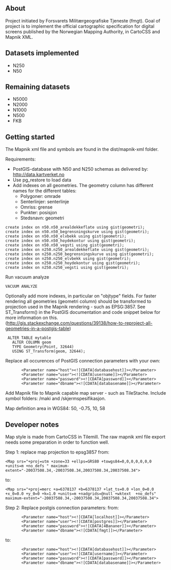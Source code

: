 About
-----
Project initiated by Forsvarets Militærgeografiske Tjeneste (fmgt). Goal of project is to implement the official cartographic specification for digital screens published by the Norwegian Mapping Authority, in CartoCSS and Mapnik XML. 

Datasets implemented
--------------------
* N250
* N50

Remaining datasets
------------------
* N5000
* N2000
* N1000
* N500
* FKB


Getting started
---------------
The Mapnik xml file and symbols are found in the dist/mapnik-xml folder. 

Requirements:
* PostGIS-database with N50 and N250 schemas as delivered by: http://data.kartverket.no
 * Use pg_restore to load data
* Add indexes on all geometries. The geometry column has different names for the different tables:
  * Polygoner: omrade
  * Senterlinjer: senterlinje
  * Omriss: grense
  * Punkter: posisjon
  * Stedsnavn: geometri
```
create index on n50.n50_arealdekkeflate using gist(geometri);
create index on n50.n50_begrensningskurve using gist(geometri);
create index on n50.n50_elvbekk using gist(geometri);
create index on n50.n50_hoydekontur using gist(geometri);
create index on n50.n50_vegsti using gist(geometri);
create index on n250.n250_arealdekkeflate using gist(geometri);
create index on n250.n250_begrensningskurve using gist(geometri);
create index on n250.n250_elvbekk using gist(geometri);
create index on n250.n250_hoydekontur using gist(geometri);
create index on n250.n250_vegsti using gist(geometri);
```
Run vacuum analyze
```
VACUUM ANALYZE
```

Optionally add more indexes, in particular on "objtype" fields. For faster rendering all geometries (geometri column) should be transformed to projection used in the Mapnik rendering - such as EPSG:3857. See ST_Transform() in the PostGIS documentation and code snippet below for more information on this. (http://gis.stackexchange.com/questions/39138/how-to-reproject-all-geometries-in-a-postgis-table) 
```
 ALTER TABLE mytable 
   ALTER COLUMN geom 
   TYPE Geometry(Point, 32644) 
   USING ST_Transform(geom, 32644);
```

Replace all occurences of PostGIS connection parameters with your own:

```
       <Parameter name="host"><![CDATA[databasehost]]></Parameter>
       <Parameter name="user"><![CDATA[username]]></Parameter>
       <Parameter name="password"><![CDATA[password]]></Parameter>
       <Parameter name="dbname"><![CDATA[databasename]]></Parameter>
```

Add Mapnik file to Mapnik capable map server - such as TileStache. Include symbol folders: /maki and /skjermspesifikasjon. 

Map definition area in WGS84: 50, -0.75, 10, 58


Developer notes
---------------
Map style is made from CartoCSS in Tilemill. The raw mapnik xml file export needs some preparation in order to function well.

Step 1: replace map projection to epsg3857
from:

```
<Map srs="+proj=utm +zone=33 +ellps=GRS80 +towgs84=0,0,0,0,0,0,0 +units=m +no_defs " maximum-extent="-20037508.34,-20037508.34,20037508.34,20037508.34">
```
to:
```
<Map srs="+proj=merc +a=6378137 +b=6378137 +lat_ts=0.0 +lon_0=0.0 +x_0=0.0 +y_0=0 +k=1.0 +units=m +nadgrids=@null +wktext  +no_defs" maximum-extent="-20037508.34,-20037508.34,20037508.34,20037508.34">
```

Step 2: Replace postgis connection parameters:
from:

```
       <Parameter name="host"><![CDATA[localhost]]></Parameter>
       <Parameter name="user"><![CDATA[postgres]]></Parameter>
       <Parameter name="password"><![CDATA[4Bananer]]></Parameter>
       <Parameter name="dbname"><![CDATA[fmgt]]></Parameter>
```
to:
```
       <Parameter name="host"><![CDATA[databasehost]]></Parameter>
       <Parameter name="user"><![CDATA[username]]></Parameter>
       <Parameter name="password"><![CDATA[password]]></Parameter>
       <Parameter name="dbname"><![CDATA[databasename]]></Parameter>
```